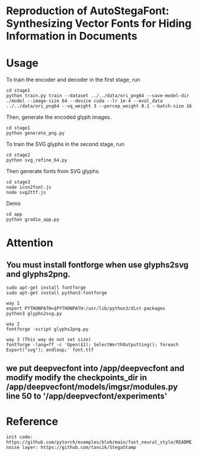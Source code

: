 # Reproduction of AutoStegaFont: Synthesizing Vector Fonts for Hiding Information in Documents

# Usage
To train the encoder and decoder in the first stage, run
```
cd stage1
python train.py train --dataset ../../data/ori_png64 --save-model-dir ./model --image-size 64 --device cuda --lr 1e-4 --eval_data ../../data/ori_png64 --vq_weight 3 --percep_weight 0.1 --batch-size 16
```
Then, generate the encoded glyph images.
```
cd stage1
python generate_png.py
```
To train the SVG glyphs in the second stage, run
```
cd stage2
python svg_refine_64.py
```
Then generate fonts from SVG glyphs.
```
cd stage3
node icon2font.js
node svg2ttf.js
```
Demo
```
cd app
python gradio_app.py
```

# Attention
## You must install fontforge when use glyphs2svg and glyphs2png.
```
sudo apt-get install fontforge
sudo apt-get install python3-fontforge

way 1
export PYTHONPATH=$PYTHONPATH:/usr/lib/python3/dist-packages
python3 glyphs2svg.py

way 2
fontforge -script glyphs2png.py

way 3 (This way do not set size)
fontforge -lang=ff -c 'Open($1); SelectWorthOutputting(); foreach Export("svg"); endloop;' font.ttf 
```
## we put deepvecfont into /app/deepvecfont and modify modify the checkpoints_dir in /app/deepvecfont/models/imgsr/modules.py line 50 to '/app/deepvecfont/experiments'

# Reference
```
init code: https://github.com/pytorch/examples/blob/main/fast_neural_style/README.md
noise layer: https://github.com/tancik/StegaStamp
```
